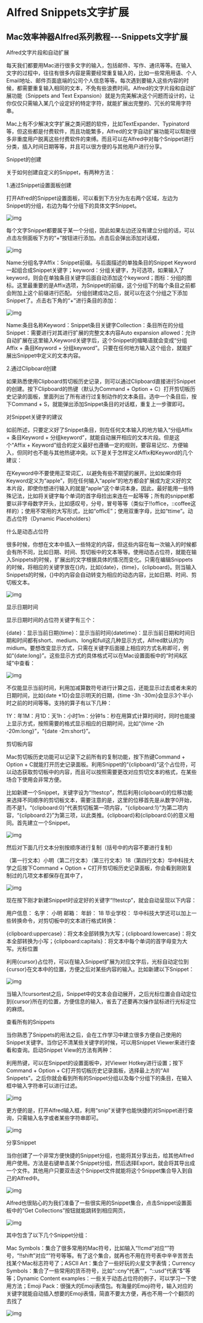 # Alfred Snippets文字扩展

## Mac效率神器Alfred系列教程---Snippets文字扩展

Alfred文字片段和自动扩展

每天我们都要用Mac进行很多文字的输入，包括邮件、写作、通讯等等。在输入文字的过程中，往往有很多内容是需要经常重复输入的，比如一些常用用语、个人Email地址、邮件页面底端的公司个人信息等等。每次遇到要输入这些内容的时候，都需要重复输入相同的文本，不免有些浪费时间。Alfred的文字片段和自动扩展功能（Snippets and Text Expansion）就是为完美解决这个问题而设计的，让你仅仅只需输入某几个设定好的特定字符，就能扩展出完整的、冗长的常用字符串。 

Mac上有不少解决文字扩展之类问题的软件，比如TextExpander、Typinatord等，但这些都是付费软件，而且功能繁多，Alfred的文字自动扩展功能可以帮助很多非重度用户脱离这些付费软件的束缚。而且可以在Alfred中对每个Snippet进行分类，插入时间日期等等，并且可以很方便的与其他用户进行分享。

Snippet的创建

关于如何创建自定义的Snippet，有两种方法：

1.通过Snippet设置面板创建

打开Alfred的Snippet设置面板，可以看到下方分为左右两个区域，左边为Snippet的分组，右边为每个分组下的具体文字Snippet。

![img](https://t12.baidu.com/it/u=544584920,2402969766&fm=173&s=6418E83B51DF41CE52CD7CDE0100C0B2&w=640&h=438&img.JPEG)

每个文字Snippet都要属于某一个分组，因此如果左边还没有建立分组的话，可以点击左侧面板下方的“+”按钮进行添加。点击后会弹出添加对话框， 

![img](https://t10.baidu.com/it/u=81238647,1577618303&fm=173&s=64986C3B11DF51CC4C68F8DE0100C0B1&w=640&h=438&img.JPEG)

Name:分组名字Affix：Snippet前缀。与后面描述的单独条目的Snippet Keyword一起组合成Snippet关键字；keyword：分组关键字，为可选项，如果输入了keyword，则会在单独条目关键字后面自动添加这个keyword；图标：分组的图标。这里最重要的是Affix选项，为Snippet的前缀，这个分组下的每个条目之前都会附加上这个前缀进行匹配。 分组创建成功之后，就可以在这个分组之下添加Snippet了。点击右下角的“+”进行条目的添加： 

![img](https://t12.baidu.com/it/u=3957054551,3200224211&fm=173&s=648C7C33031B446F1AF5A4DA0100C0B1&w=640&h=438&img.JPEG)

Name:条目名称Keyword：Snippet条目关键字Collection：条目所在的分组Snippet：需要进行对其进行扩展的完整文本内容Auto expansion allowed：允许自动扩展在这里输入Keyword关键字后，这个Snippet的缩略语就会变成“分组Affix + 条目Keyword + 分组keyword”。只要在任何地方输入这个组合，就能扩展出Snippet中定义的文本内容。

2.通过Clipboard创建

如果熟悉使用Clipboard剪切板历史记录，则可以通过Clipboard直接进行Snippet的创建。按下Clipboard的热键（默认为Command + Option + C）打开剪切板历史记录的面板，里面列出了所有进行过复制动作的文本条目。选中一个条目后，按下Command + S，就能弹出添加Snippet条目的对话框，重复上一步骤即可。

对Snippet关键字的建议

如前所述，只要定义好了Snippet条目，则在任何文本输入的地方输入“分组Affix + 条目Keyword + 分组keyword”，就能自动展开相应的文本片段。但是这个“Affix + Keyword”组合的定义最好也遵循一定的规则，要容易记忆、方便输入，但同时也不能与其他热键冲突。以下是关于怎样定义Affix和Keyword的几个建议：

在Keyword中不要使用正常词汇，以避免有些不期望的展开。比如如果你将Keyword定义为“apple”，则在任何输入“apple”的地方都会扩展成为定义好的文本片段，即使你想进行输入的就是“apple”这个单词本身。因此，最好能用一些特殊记法，比如将关键字每个单词的首字母捡出来连在一起等等；所有的snippet都要以非字母数字开头，比如感叹号，分号，冒号等等（类似于!!office，::coffee这样的）；使用不常用的大写形式，比如“officE”；使用双重字母，比如“ttime”。动态占位符（Dynamic Placeholders）

什么是动态占位符

很多时候，你想在文本中插入一些特定的内容，但这些内容在每一次输入的时候都会有所不同，比如日期、时间、剪切板中的文本等等。使用动态占位符，就能在输入Snippets的时候，扩展出的文字根据具体的情况而变化。只需在编辑Snippets的时候，将相应的关键字放在{}内，比如{date}，{time}，{clipboard}。则当输入Snippets的时候，{}中的内容会自动转变为相应的动态内容，比如日期、时间、剪切板文本。 

![img](https://t11.baidu.com/it/u=852218548,4110111246&fm=173&s=64887C33110F514D1EFDE5DA0100C0B1&w=640&h=438&img.JPEG)

显示日期时间

显示日期时间的占位符关键字有三个：

{date}：显示当前日期{time}：显示当前时间{datetime}：显示当前日期和时间日期和时间都有short、medium、long和full这几种显示方式，Alfred默认的为midium。要想改变显示方式，只需在关键字后面接上相应的方式名称即可，例如“{date:long}”。这些显示方式的具体格式可以在Mac设置面板中的“时间&区域”中查看： 

![img](https://t11.baidu.com/it/u=202026661,1793646108&fm=173&s=29087032519FE1C85C7DC0DC0100C0B3&w=640&h=495&img.JPEG)

不仅能显示当前时间，利用加减算数符号进行计算之后，还能显示过去或者未来的日期时间，比如{date +1D}会显示明天的日期，{time -3h -30m}会显示3个半小时之前的时间等等。支持的算子有以下几种：

1Y：年1M：月1D：天1h：小时1m：分钟1s：秒在用算式计算时间时，同时也能接上显示方式，按照需要的格式显示相应的日期时间，比如“{time -2h -20m:long}”，“{date -2m:short}”。

剪切板内容

Mac剪切板历史功能可以记录下之前所有的复制功能，按下热键Command + Option + C就能打开历史记录面板。利用Snippet的“{clipboard}”这个占位符，可以动态获取剪切板中的内容，而且可以按照需要更改对应剪切文本的格式，在某些场合下使用会非常方便。

比如新建一个Snippet，关键字设为“!!testcp”，然后利用{clipboard}的位移功能来选择不同顺序的剪切板文本，需要注意的是，这里的位移首先是从数字0开始，而不是1，“{clipboard:0}”代表剪切板第一项内容，“{clipboard:1}”为第二项内容，“{clipboard:2}”为第三项，以此类推。{clipboard}和{clipboard:0}的意义相同。首先建立一个Snippet， 

![img](https://t11.baidu.com/it/u=2574213061,1935674226&fm=173&s=648C7C330B0B444D0A7DA0DB0100C0B1&w=640&h=438&img.JPEG)

然后对下面几行文本分别按顺序进行复制（括号中的内容不要进行复制）

（第一行文本）小明（第二行文本）（第三行文本）18（第四行文本）华中科技大学之后按下Command + Option + C打开剪切板历史记录面板，你会看到刚刚复制过的几项文本都保存在其中了， 

![img](https://t10.baidu.com/it/u=4220417580,2765799868&fm=173&s=609E55321F0E754D5C7958DA000080B1&w=640&h=485&img.JPEG)

现在按下刚才新建Snippet时设定好的关键字“!!testcp”，就会自动呈现以下内容：

用户信息： 名字： 小明 邮箱： 年龄： 18 毕业学校： 华中科技大学还可以加上一些转换命令，对剪切板中的文本进行格式转换：

{clipboard:uppercase}：将文本全部转换为大写；{clipboard:lowercase}：将文本全部转换为小写；{clipboard:capitals}：将文本中每个单词的首字母变为大写。光标位置

利用{cursor}占位符，可以在输入Snippet扩展为对应文字后，光标自动定位到{cursor}在文本中的位置，方便之后对某些内容的输入。比如新建以下Snippet： 

![img](https://t11.baidu.com/it/u=2372756233,1679310632&fm=173&s=648C7C330B0B444D1A75A0DB0100C0B1&w=640&h=438&img.JPEG)

当输入!!cursortest之后，Snippet中的文本会自动展开，之后光标位置会自动定位到{cursor}所在的位置，方便信息的输入，省去了还要再次操作鼠标进行光标定位的麻烦。

查看所有的Snippets

当你熟悉了Snippets的用法之后，会在工作学习中建立很多方便自己使用的Snippet关键字。当你记不清某些关键字的时候，可以用Snippet Viewer来进行查看和查询。启动Snippet View的方法有两种：

利用热键，可以在Snippet的设置面板中，对Viewer Hotkey进行设置；按下Command + Option + C打开剪切板历史记录面板，选择最上方的“All Snippets”。之后你就会看到所有的Snippet分组以及每个分组下的条目，在输入框中输入字符串可以进行过滤。 

![img](https://t12.baidu.com/it/u=18265214,1788121734&fm=173&s=6E28A50B1D1E75CE5C795DDB0000C0B0&w=640&h=485&img.JPEG)

更方便的是，打开Alfred输入框，利用“snip”关键字也能快捷的对Snippet进行查询，只需输入名字或者某些字符串即可。 

![img](https://t11.baidu.com/it/u=1755197437,596304937&fm=173&s=0F38A50B3EAA570968F8ADCE0300F0B7&w=640&h=361&img.JPEG)

分享Snippet

当你创建了一个非常方便快捷的Snippet分组，也能将其分享出去，给其他Alfred用户使用。方法是右键单击某个Snippet分组，然后选择Export，就会将其导出成一个文件。其他用户只要双击这个Snippet文件就能将这个Snippet集合导入到自己的Alfred中。 

![img](https://t12.baidu.com/it/u=1914915377,4065399887&fm=173&s=CC10ED1A399FC4CE5AE1A0DB000090B3&w=640&h=534&img.JPEG)

Alfred也很贴心的为我们准备了一些很实用的Snippet集合，点击Snippet设置面板中的“Get Collections”按钮就能跳转到相应网页， 

![img](https://t12.baidu.com/it/u=4037304980,2131470376&fm=173&s=4906EC1A190E46CE1EF035D3000010B0&w=640&h=529&img.JPEG)

其中包含了以下几个Snippet分组：

Mac Symbols：集合了很多常用的Mac符号，比如输入“!!cmd”对应“”符号，“!!shift”对应“”符号等等。有了这个集合，就再也不用在符号表中辛辛苦苦去找某个Mac标志符号了；ASCII Art：集合了一些好玩的火星文字表情；Currency Symbols：集合了一些常用的货币符号，比如“::cny”代表“”，“::usd”代表“$”等等；Dynamic Content examples：一些关于动态占位符的例子，可以学习一下使用方法；Emoji Pack：很强大的Emoji表情包。有海量的Emoji符号，输入对应的关键字就能自动插入想要的Emoji表情，简直不要太方便，再也不用一个个翻页的去找了 

![img](https://t10.baidu.com/it/u=2634289539,1322585108&fm=173&s=701EEC3B150C50E8166580D60000D0B3&w=640&h=349&img.JPEG)